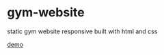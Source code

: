 # gym-website
static gym website responsive built with html and css

[demo](https://gym-website-mauve.vercel.app/)
